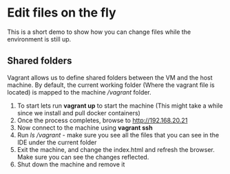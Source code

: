 # Edit files on the fly #

This is a short demo to show how you can change files while the environment is still up.

## Shared folders ##
Vagrant allows us to define shared folders between the VM and the host machine. By default, the current working folder (Where the vagrant file is located)
is mapped to the machine _/vagrant_  folder.

1. To start lets run __vagrant up__ to start the machine (This might take a while since we install and pull docker containers)
2. Once the process completes, browse to http://192.168.20.21
3. Now connect to the machine using __vagrant ssh__
4. Run _ls /vagrant_ - make sure you see all the files that you can see in the IDE under the current folder
5. Exit the machine, and change the index.html and refresh the browser. Make sure you can see the changes reflected.
6. Shut down the machine and remove it